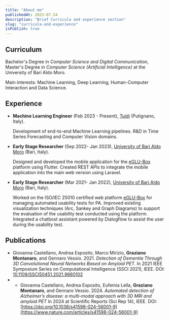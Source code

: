 ```yaml
---
title: "About me"
publishedAt: 2023-07-24
description: "Brief Curricula and experience section"
slug: "curricula-and-experience"
isPublish: true
---
```


## Curriculum

Bachelor's Degree in _Computer Science and Digital Communication_, Master's Degree in _Computer Science (Artificial Intelligence)_ at the University of Bari Aldo Moro.

Main interests: Machine Learning, Deep Learning, Human-Computer Interaction and Data Science.



## Experience

- **Machine Learning Engineer** (Feb 2023 - Present), [Tuidi](https:www.tuidi.it) (Putignano, Italy).

    Development of end-to-end Machine Learning pipelines. R&D in Time Series Forecasting and Computer Vision domains.
- **Early Stage Researcher** (Sep 2022- Jan 2023), [University of Bari Aldo Moro](https:www.uniba.it) (Bari, Italy).

    Designed and developed the mobile application for the [eGLU-Box](https://atc.mise.gov.it/index.php/eventi/15-tecnologie-comunicazioni/1031-piattaforma-eglu-box-pa) platform using Flutter. Created REST APIs to integrate the mobile application into the main web version using Laravel.

- **Early Stage Researcher** (Mar 2021- Jan 2022), [University of Bari Aldo Moro](https:www.uniba.it) (Bari, Italy).

    Worked on the ISO/IEC 25010 certified web platform [eGLU-Box](https://atc.mise.gov.it/index.php/eventi/15-tecnologie-comunicazioni/1031-piattaforma-eglu-box-pa) for managing automated usability tests for PA.
    Improved existing visualization techniques (Arc, Sankey and Graph Diagrams) to support the evaluation of the usability test conducted using the platform.
    Integrated a chatbost assistant powered by Dialogflow to assist the user during the usability test.


## Publications
- Giovanna Castellano, Andrea Esposito, Marco Mirizio,  **Graziano Montanaro**, and Gennaro Vessio. 2021. _Detection of Dementia Through 3D Convolutional Neural Networks Based on Amyloid PET._ In 2021 IEEE Symposium Series on Computational Intelligence (SSCI 2021), IEEE. DOI: [10.1109/SSCI50451.2021.9660102](https://ieeexplore.ieee.org/document/9660102/)
- - Giovanna Castellano, Andrea Esposito, Eufemia Lella,  **Graziano Montanaro**, and Gennaro Vessio. 2024. _Automated detection of Alzheimer’s disease: a multi-modal approach with 3D MRI and amyloid PET_ In 2024 at Scientific Reports (Sci Rep 14), IEEE. DOI: [https://doi.org/10.1038/s41598-024-56001-9](https://www.nature.com/articles/s41598-024-56001-9)
